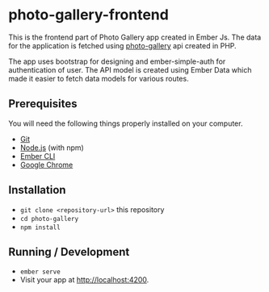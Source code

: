 # photo-gallery-frontend

This is the frontend part of Photo Gallery app created in Ember Js. The data for the application is fetched using [photo-gallery](https://github.com/justani/photo-gallery) api created in PHP.

The app uses bootstrap for designing and ember-simple-auth for authentication of user.
The API model is created using Ember Data which made it easier to fetch data models for various routes.

## Prerequisites

You will need the following things properly installed on your computer.

* [Git](https://git-scm.com/)
* [Node.js](https://nodejs.org/) (with npm)
* [Ember CLI](https://ember-cli.com/)
* [Google Chrome](https://google.com/chrome/)

## Installation

* `git clone <repository-url>` this repository
* `cd photo-gallery`
* `npm install`

## Running / Development

* `ember serve`
* Visit your app at [http://localhost:4200](http://localhost:4200).

